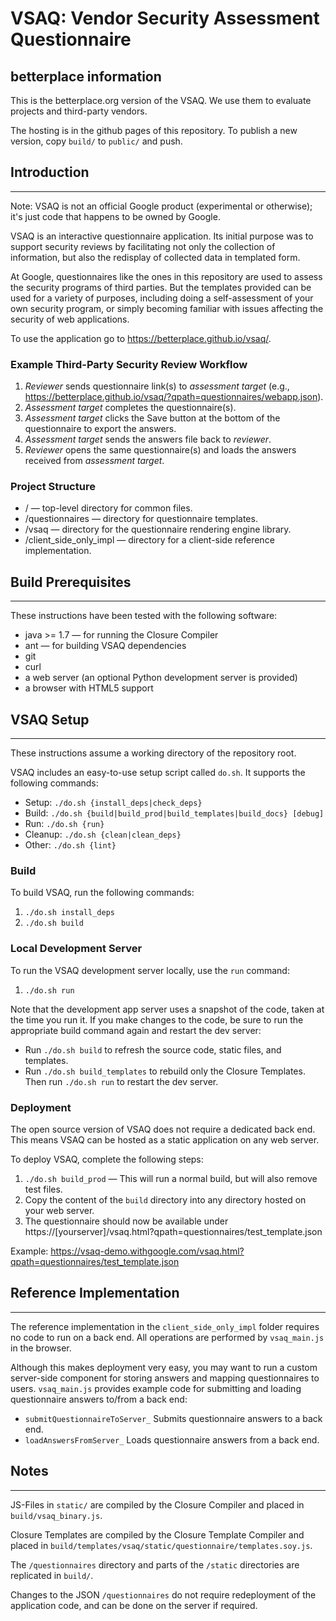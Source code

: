 # VSAQ: Vendor Security Assessment Questionnaire

## betterplace information

This is the betterplace.org version of the VSAQ. We use them to evaluate projects
and third-party vendors.

The hosting is in the github pages of this repository. To publish a new
version, copy `build/` to `public/` and push.


## Introduction
----
Note: VSAQ is not an official Google product (experimental or otherwise);
it's just code that happens to be owned by Google.

VSAQ is an interactive questionnaire application. Its initial purpose was
to support security reviews by facilitating not only the collection of
information, but also the redisplay of collected data in templated form.

At Google, questionnaires like the ones in this repository are used to
assess the security programs of third parties. But the templates provided
can be used for a variety of purposes, including doing a self-assessment
of your own security program, or simply becoming familiar with issues
affecting the security of web applications.

To use the application go to https://betterplace.github.io/vsaq/.


### Example Third-Party Security Review Workflow
1. *Reviewer* sends questionnaire link(s) to *assessment target*
(e.g., https://betterplace.github.io/vsaq/?qpath=questionnaires/webapp.json).
1. *Assessment target* completes the questionnaire(s).
1. *Assessment target* clicks the Save button at the bottom of the questionnaire
to export the answers.
1. *Assessment target* sends the answers file back to *reviewer*.
1. *Reviewer* opens the same questionnaire(s) and loads the answers received
from *assessment target*.


### Project Structure

* / — top-level directory for common files.
* /questionnaires — directory for questionnaire templates.
* /vsaq — directory for the questionnaire rendering engine library.
* /client_side_only_impl — directory for a client-side reference implementation.


## Build Prerequisites
----
These instructions have been tested with the following software:

* java >= 1.7 — for running the Closure Compiler
* ant — for building VSAQ dependencies
* git
* curl
* a web server (an optional Python development server is provided)
* a browser with HTML5 support


## VSAQ Setup
----
These instructions assume a working directory of the repository root.

VSAQ includes an easy-to-use setup script called `do.sh`. It supports the
following commands:

 * Setup:   `./do.sh {install_deps|check_deps}`
 * Build:   `./do.sh {build|build_prod|build_templates|build_docs} [debug]`
 * Run:     `./do.sh {run}`
 * Cleanup: `./do.sh {clean|clean_deps}`
 * Other:   `./do.sh {lint}`


### Build

To build VSAQ, run the following commands:

1. `./do.sh install_deps`
1. `./do.sh build`


### Local Development Server
To run the VSAQ development server locally, use the `run` command:

1. `./do.sh run`

Note that the development app server uses a snapshot of the code, taken
at the time you run it. If you make changes to the code, be sure to run the
appropriate build command again and restart the dev server:

 * Run `./do.sh build`  to refresh the source code, static files, and templates.
 * Run `./do.sh build_templates` to rebuild only the Closure Templates. Then
 run `./do.sh run` to restart the dev server.


### Deployment
The open source version of VSAQ does not require a dedicated back end. This means
VSAQ can be hosted as a static application on any web server.

To deploy VSAQ, complete the following steps:

1. `./do.sh build_prod` — This will run a normal build, but will also remove
test files.
1. Copy the content of the `build` directory into any directory hosted on your
web server.
1. The questionnaire should now be available under
https://[yourserver]/vsaq.html?qpath=questionnaires/test_template.json

Example: https://vsaq-demo.withgoogle.com/vsaq.html?qpath=questionnaires/test_template.json


## Reference Implementation
----
The reference implementation in the `client_side_only_impl` folder requires no
code to run on a back end. All operations are performed by `vsaq_main.js` in the
browser.

Although this makes deployment very easy, you may want to run a custom
server-side component for storing answers and mapping questionnaires
to users. `vsaq_main.js` provides example code for submitting and loading questionnaire
answers to/from a back end:

 * `submitQuestionnaireToServer_` Submits questionnaire answers to a back end.
 * `loadAnswersFromServer_` Loads questionnaire answers from a back end.


## Notes
----
JS-Files in `static/` are compiled by the Closure Compiler and placed in
`build/vsaq_binary.js`.

Closure Templates are compiled by the Closure Template Compiler
and placed in `build/templates/vsaq/static/questionnaire/templates.soy.js`.

The `/questionnaires` directory and parts of the `/static` directories are
replicated in `build/`.

Changes to the JSON `/questionnaires` do not require redeployment of the
application code, and can be done on the server if required.
